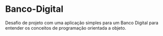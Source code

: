 # Banco-Digital
Desafio de projeto com uma aplicação simples para um Banco Digital para entender os conceitos de programação orientada a objeto.
